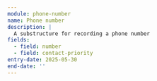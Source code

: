 ```yaml
---
module: phone-number
name: Phone number
description: |
  A substructure for recording a phone number
fields:
  - field: number
  - field: contact-priority
entry-date: 2025-05-30
end-date: ''
---
```

